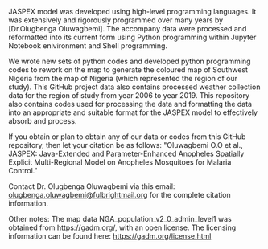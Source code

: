 JASPEX model was developed using high-level programming languages. 
It was extensively and rigorously programmed over many years by [Dr.Olugbenga Oluwagbemi].
The accompany data were processed and reformatted into its current form using Python programming within Jupyter Notebook enivironment and Shell programming.

We wrote new sets of python codes and developed python programming codes to rework on the map to generate 
the coloured map of Southwest Nigeria from the map of Nigeria (which represented the region of our study).
This GitHub project data also contains processed weather collection data for the region of study from year 2006 to year 2019.
This repository also contains codes used for processing the data and formatting the data into an appropriate and suitable format for the JASPEX model to effectively absorb and process.

If you obtain or plan to obtain any of our data or codes from this GitHub repository, 
then let your citation be as follows: "Oluwagbemi O.O et al., JASPEX: Java-Extended and Parameter-Enhanced Anopheles Spatially Explicit Multi-Regional Model on Anopheles Mosquitoes for Malaria Control."


Contact Dr. Olugbenga Oluwagbemi via this email: olugbenga.oluwagbemi@fulbrightmail.org for the complete citation information.


Other notes:
The map data NGA_population_v2_0_admin_level1 was obtained from https://gadm.org/, with an open license. 
The licensing information can be found here: https://gadm.org/license.html
